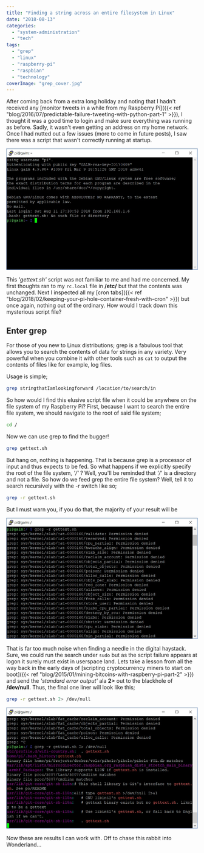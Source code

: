 ```yaml
---
title: "Finding a string across an entire filesystem in Linux"
date: "2018-08-13"
categories: 
  - "system-administration"
  - "tech"
tags: 
  - "grep"
  - "linux"
  - "raspberry-pi"
  - "raspbian"
  - "technology"
coverImage: "grep_cover.jpg"
---
```


After coming back from a extra long holiday and noting that I hadn't received any [monitor tweets in a while from my Raspberry Pi]({{< ref "blog/2016/07/predictable-failure-tweeting-with-python-part-1" >}}), I thought it was a good time to login and make sure everything was running as before. Sadly, it wasn't even getting an address on my home network. Once I had nutted out a few issues (more to come in future posts), I saw there was a script that wasn't correctly running at startup.

![](images/grep1.jpg)

This _'gettext.sh'_ script was not familiar to me and had me concerned. My first thoughts ran to my ```rc.local``` file in **/etc/** but that the contents was unchanged. Next I inspected all my [cron tabs]({{< ref "blog/2018/02/keeping-your-pi-hole-container-fresh-with-cron" >}}) but once again, nothing out of the ordinary. How would I track down this mysterious script file?

## Enter grep

For those of you new to Linux distributions; grep is a fabulous tool that allows you to search the contents of data for strings in any variety. Very powerful when you combine it with other tools such as ```cat``` to output the contents of files like for example, log files.

Usage is simple;

```bash
grep stringthatIamlookingforward /location/to/search/in
```

So how would I find this elusive script file when it could be anywhere on the file system of my Raspberry Pi? First, because I want to search the entire file system, we should navigate to the root of said file system;

```bash
cd /
```

Now we can use grep to find the bugger!

```bash
grep gettext.sh
```

But hang on, nothing is happening. That is because grep is a processor of input and thus expects to be fed. So what happens if we explicitly specify the root of the file system, _'/'_ ? Well, you'll be reminded that _'/'_ is a directory and not a file. So how do we feed grep the entire file system? Well, tell it to search recursively with the -r switch like so;

```bash
grep -r gettext.sh
```

But I must warn you, if you do that, the majority of your result will be

![](images/grep2.jpg)

That is far too much noise when finding a needle in the digital haystack. Sure, we could run the search under ```sudo``` but as the script failure appears at logon it surely must exist in userspace land. Lets take a lesson from all the way back in the early days of [scripting cryptocurrency miners to start on boot]({{< ref "blog/2015/01/mining-bitcoins-with-raspberry-pi-part-2" >}}) and send the _'standard error output'_ ala **2>** out to the blackhole of **/dev/null**. Thus, the final one liner will look like this;

```bash
grep -r gettext.sh 2> /dev/null
```

![](images/grep3.jpg)

Now these are results I can work with. Off to chase this rabbit into Wonderland...
